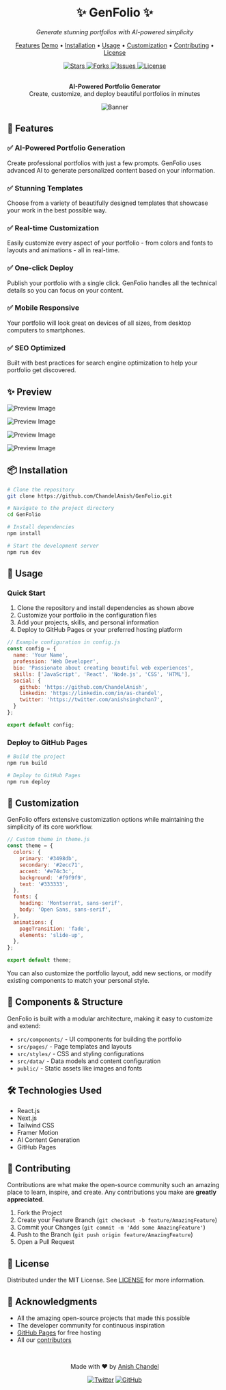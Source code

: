 <div align="center">
  <h1>✨ GenFolio ✨</h1>
  <p><em>Generate stunning portfolios with AI-powered simplicity</em></p>
  
  <p>
    <a href="#features">Features</a> 
    <a href="#demo">Demo</a> •
    <a href="#installation">Installation</a> •
    <a href="#usage">Usage</a> •
    <a href="#customization">Customization</a> •
    <a href="#contributing">Contributing</a> •
    <a href="#license">License</a>
  </p>
  
  <a href="https://github.com/ChandelAnish/GenFolio/stargazers">
    <img src="https://img.shields.io/github/stars/ChandelAnish/GenFolio?style=for-the-badge" alt="Stars" />
  </a>
  <a href="https://github.com/ChandelAnish/GenFolio/network/members">
    <img src="https://img.shields.io/github/forks/ChandelAnish/GenFolio?style=for-the-badge" alt="Forks" />
  </a>
  <a href="https://github.com/ChandelAnish/GenFolio/issues">
    <img src="https://img.shields.io/github/issues/ChandelAnish/GenFolio?style=for-the-badge" alt="Issues" />
  </a>
  <a href="https://github.com/ChandelAnish/GenFolio/blob/main/LICENSE">
    <img src="https://img.shields.io/github/license/ChandelAnish/GenFolio?style=for-the-badge" alt="License" />
  </a>
</div>

<br />

<div align="center">
  <p>
    <strong>AI-Powered Portfolio Generator</strong><br>
    Create, customize, and deploy beautiful portfolios in minutes
  </p>
  
![Banner](https://drive.google.com/uc?id=1dKcfR3oMvPjb5Cg-jAGrjWhsDd6d7PAl)
</div>

## 🚀 Features

### ✅ AI-Powered Portfolio Generation
Create professional portfolios with just a few prompts. GenFolio uses advanced AI to generate personalized content based on your information.

### ✅ Stunning Templates
Choose from a variety of beautifully designed templates that showcase your work in the best possible way.

### ✅ Real-time Customization
Easily customize every aspect of your portfolio - from colors and fonts to layouts and animations - all in real-time.

### ✅ One-click Deploy
Publish your portfolio with a single click. GenFolio handles all the technical details so you can focus on your content.

### ✅ Mobile Responsive
Your portfolio will look great on devices of all sizes, from desktop computers to smartphones.

### ✅ SEO Optimized
Built with best practices for search engine optimization to help your portfolio get discovered.

## ✨ Preview

![Preview Image](https://drive.google.com/uc?id=1FwCK0nVHO14iHjKIeonQVjkQtBI1S5AT)

![Preview Image](https://drive.google.com/uc?id=18ehBRvLLC4aD2zdvFkEzWMGL87Dx3uEn)

![Preview Image](https://drive.google.com/uc?id=1k9Bf7P97rgxiZhcE4jLV2IxKFQqxM57E)

![Preview Image](https://drive.google.com/uc?id=1JGBpX-YWwbvFTjwBMsdni6vw5Jun3Env)

## 📦 Installation

```bash
# Clone the repository
git clone https://github.com/ChandelAnish/GenFolio.git

# Navigate to the project directory
cd GenFolio

# Install dependencies
npm install

# Start the development server
npm run dev
```

## 🔧 Usage

### Quick Start

1. Clone the repository and install dependencies as shown above
2. Customize your portfolio in the configuration files
3. Add your projects, skills, and personal information
4. Deploy to GitHub Pages or your preferred hosting platform

```javascript
// Example configuration in config.js
const config = {
  name: 'Your Name',
  profession: 'Web Developer',
  bio: 'Passionate about creating beautiful web experiences',
  skills: ['JavaScript', 'React', 'Node.js', 'CSS', 'HTML'],
  social: {
    github: 'https://github.com/ChandelAnish',
    linkedin: 'https://linkedin.com/in/as-chandel',
    twitter: 'https://twitter.com/anishsinghchan7',
  }
};

export default config;
```

### Deploy to GitHub Pages

```bash
# Build the project
npm run build

# Deploy to GitHub Pages
npm run deploy
```

## 🎨 Customization

GenFolio offers extensive customization options while maintaining the simplicity of its core workflow.

```javascript
// Custom theme in theme.js
const theme = {
  colors: {
    primary: '#3498db',
    secondary: '#2ecc71',
    accent: '#e74c3c',
    background: '#f9f9f9',
    text: '#333333',
  },
  fonts: {
    heading: 'Montserrat, sans-serif',
    body: 'Open Sans, sans-serif',
  },
  animations: {
    pageTransition: 'fade',
    elements: 'slide-up',
  },
};

export default theme;
```

You can also customize the portfolio layout, add new sections, or modify existing components to match your personal style.

## 🔌 Components & Structure

GenFolio is built with a modular architecture, making it easy to customize and extend:

- `src/components/` - UI components for building the portfolio
- `src/pages/` - Page templates and layouts
- `src/styles/` - CSS and styling configurations
- `src/data/` - Data models and content configuration
- `public/` - Static assets like images and fonts

## 🛠️ Technologies Used

- React.js
- Next.js
- Tailwind CSS
- Framer Motion
- AI Content Generation
- GitHub Pages

## 🤝 Contributing

Contributions are what make the open-source community such an amazing place to learn, inspire, and create. Any contributions you make are **greatly appreciated**.

1. Fork the Project
2. Create your Feature Branch (`git checkout -b feature/AmazingFeature`)
3. Commit your Changes (`git commit -m 'Add some AmazingFeature'`)
4. Push to the Branch (`git push origin feature/AmazingFeature`)
5. Open a Pull Request

## 📄 License

Distributed under the MIT License. See [LICENSE](LICENSE) for more information.

## 🙏 Acknowledgments

- All the amazing open-source projects that made this possible
- The developer community for continuous inspiration
- [GitHub Pages](https://pages.github.com) for free hosting
- All our [contributors](https://github.com/ChandelAnish/GenFolio/contributors)

<div align="center">
  <br />
  <p>Made with ❤️ by <a href="https://github.com/ChandelAnish">Anish Chandel</a></p>
  <p>
    <a href="https://twitter.com/AnishChandel"><img src="https://img.shields.io/twitter/follow/AnishChandel?style=social" alt="Twitter" /></a>
    <a href="https://github.com/ChandelAnish"><img src="https://img.shields.io/github/followers/ChandelAnish?style=social" alt="GitHub" /></a>
  </p>
</div>